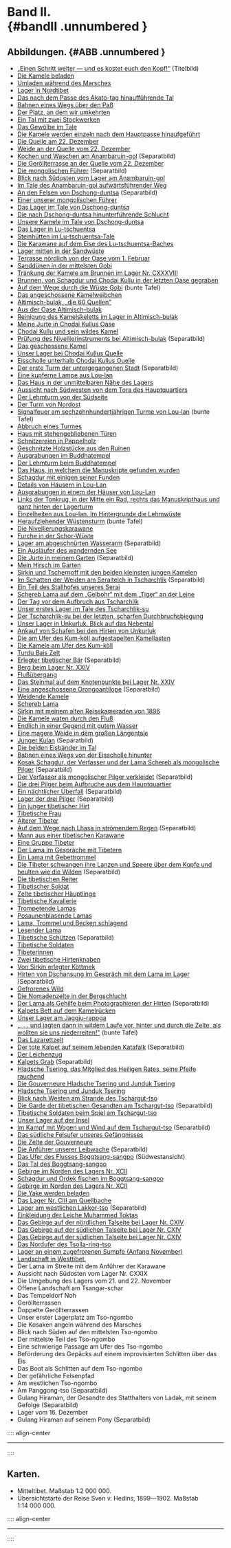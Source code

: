 # Band II.<br /> {#bandII .unnumbered }


## Abbildungen. {#ABB .unnumbered  }

* [„Einen Schritt weiter — und es kostet euch den Kopf!“](ch001.xhtml#b000) (Titelbild)
* [Die Kamele beladen](ch003.xhtml#b003)
* [Umladen während des Marsches](ch003.xhtml#b004)
* [Lager in Nordtibet](ch003.xhtml#b005)
* [Das nach dem Passe des Akato-tag hinaufführende Tal](ch003.xhtml#b008)
* [Bahnen eines Wegs über den Paß](ch003.xhtml#b009)
* [Der Platz, an dem wir umkehrten](ch003.xhtml#b011)
* [Ein Tal mit zwei Stockwerken](ch003.xhtml#b012)
* [Das Gewölbe im Tale](ch003.xhtml#b013)
* [Die Kamele werden einzeln nach dem Hauptpasse hinaufgeführt](ch003.xhtml#b014)
* [Die Quelle am 22. Dezember](ch003.xhtml#b015)
* [Weide an der Quelle vom 22. Dezember](ch003.xhtml#b016)
* [Kochen und Waschen am Anambaruin-gol](ch003.xhtml#b017)  (Separatbild)
* [Die Geröllterrasse an der Quelle vom 22. Dezember](ch003.xhtml#b017a)
* [Die mongolischen Führer](ch003.xhtml#b020) (Separatbild)
* [Blick nach Südosten vom Lager am Anambaruin-gol](ch003.xhtml#b021)
* [Im Tale des Anambaruin-gol aufwärtsführender Weg](ch004.xhtml#b024)
* [An den Felsen von Dschong-duntsa](ch004.xhtml#b024a) (Separatbild)
* [Einer unserer mongolischen Führer](ch004.xhtml#b025)
* [Das Lager im Tale von Dschong-duntsa](ch004.xhtml#b027)
* [Die nach Dschong-duntsa hinunterführende Schlucht](ch004.xhtml#b028)
* [Unsere Kamele im Tale von Dschong-duntsa](ch004.xhtml#b029)
* [Das Lager in Lu-tschuentsa](ch004.xhtml#b031)
* [Steinhütten im Lu-tschuentsa-Tale](ch004.xhtml#b032)
* [Die Karawane auf dem Eise des Lu-tschuentsa-Baches](ch004.xhtml#b033)
* [Lager mitten in der Sandwüste](ch004.xhtml#b037)
* [Terrasse nördlich von der Oase vom 1. Februar](ch004.xhtml#b040)
* [Sanddünen in der mittelsten Gobi](ch004.xhtml#b040a)
* [Tränkung der Kamele am Brunnen im Lager Nr. CXXXVIII](ch004.xhtml#b041)
* [Brunnen, von Schagdur und Chodai Kullu in der letzten Oase gegraben](ch004.xhtml#b043)
* [Auf dem Wege durch die Wüste Gobi](ch005.xhtml#b048)  (bunte Tafel)
* [Das angeschossene Kamelweibchen](ch005.xhtml#b051)
* [Altimisch-bulak, „die 60 Quellen”](ch005.xhtml#b052)
* [Aus der Oase Altimisch-bulak](ch005.xhtml#b053)
* [Reinigung des Kamelskeletts im Lager in Altimisch-bulak](ch005.xhtml#b054)
* [Meine Jurte in Chodai Kullus Oase](ch005.xhtml#b055)
* [Chodai Kullu und sein wildes Kamel](ch005.xhtml#b056)
* [Prüfung des Nivellierinstruments bei Altimisch-bulak](ch005.xhtml#b056a)  (Separatbild)
* [Das geschossene Kamel](ch005.xhtml#b057)
* [Unser Lager bei Chodai Kullus Quelle](ch005.xhtml#b059)
* [Eisscholle unterhalb Chodai Kullus Ouelle](ch005.xhtml#b061)
* [Der erste Turm der untergegangenen Stadt](ch006.xhtml#b064)  (Separatbild)
* [Eine kupferne Lampe aus Lou-lan](ch006.xhtml#b065)
* [Das Haus in der unmittelbaren Nähe des Lagers](ch006.xhtml#b066)
* [Aussicht nach Südwesten von dem Tora des Hauptquartiers](ch006.xhtml#b069)
* [Der Lehmturm von der Südseite](ch006.xhtml#b071)
* [Der Turm von Nordost](ch006.xhtml#b072)
* [Signalfeuer am sechzehnhundertjährigen Turme von Lou-lan](ch006.xhtml#b072a)  (bunte Tafel)
* [Abbruch eines Turmes](ch006.xhtml#b073)
* [Haus mit stehengebliebenen Türen](ch006.xhtml#b075)
* [Schnitzereien in Pappelholz](ch006.xhtml#b077)
* [Geschnitzte Holzstücke aus den Ruinen](ch006.xhtml#b079)
* [Ausgrabungen im Buddhatempel](ch006.xhtml#b080)
* [Der Lehmturm beim Buddhatempel](ch006.xhtml#b081)
* [Das Haus, in welchem die Manuskripte gefunden wurden](ch006.xhtml#b082)
* [Schagdur mit einigen seiner Funden](ch006.xhtml#b083)
* [Details von Häusern in Lou-Lan](ch006.xhtml#b085)
* [Ausgrabungen in einem der Häuser von Lou-Lan](ch006.xhtml#b087)
* [Links der Tonkrug, in der Mitte ein Rad, rechts das Manuskripthaus und ganz hinten der Lagerturm](ch006.xhtml#b088)
* [Einzelheiten aus Lou-lan. Im Hintergrunde die Lehmwüste](ch006.xhtml#b089)
* [Heraufziehender Wüstensturm](ch008.xhtml#b104) (bunte Tafel)
* [Die Nivellierungskarawane](ch008.xhtml#b105)
* [Furche in der Schor-Wüste](ch008.xhtml#b111)
* [Lager am abgeschnürten Wasserarm](ch009.xhtml#b124) (Separatbild)
* [Ein Ausläufer des wandernden See](ch009.xhtml#b129)
* [Die Jurte in meinem Garten](ch010.xhtml#b136) (Separatbild)
* [Mein Hirsch im Garten](ch010.xhtml#b137)
* [Sirkin und Tschernoff mit den beiden kleinsten jungen Kamelen](ch010.xhtml#b139)
* [Im Schatten der Weiden am Seraiteich in Tscharchlik](ch010.xhtml#b140) (Separatbild)
* [Ein Teil des Stallhofes unseres Serai](ch010.xhtml#b143) 
* [Schereb Lama auf dem „Gelbohr“ mit dem „Tiger“ an der Leine](ch010.xhtml#b147) 
* [Der Tag vor dem Aufbruch aus Tscharchlik](ch010.xhtml#b149) 
* [Unser erstes Lager im Tale des Tscharchlik-su](ch011.xhtml#b159) 
* [Der Tscharchlik-su bei der letzten, scharfen Durchbruchsbiegung](ch011.xhtml#b160) 
* [Unser Lager in Unkurluk. Blick auf das Nebental](ch011.xhtml#b169) 
* [Ankauf von Schafen bei den Hirten von Unkurluk](ch011.xhtml#b171) 
* [Die am Ufer des Kum-köll aufgestapelten Kamellasten](ch011.xhtml#b175) 
* [Die Kamele am Ufer des Kum-köll](ch012.xhtml#b177) 
* [Turdu Bais Zelt](ch012.xhtml#b185) 
* [Erlegter tibetischer Bär](ch012.xhtml#b192) (Separatbild)
* [Berg beim Lager Nr. XXIV](ch012.xhtml#b193) 
* [Flußübergang](ch013.xhtml#b205) 
* [Das Steinmal auf dem Knotenpunkte bei Lager Nr. XXIV](ch013.xhtml#b207)
* [Eine angeschossene Orongoantilope](ch013.xhtml#b208) (Separatbild)
* [Weidende Kamele](ch013.xhtml#b213)
* [Schereb Lama](ch013.xhtml#b215)
* [Sirkin mit meinem alten Reisekameraden von 1896](ch013.xhtml#b218)
* [Die Kamele waten durch den Fluß](ch014.xhtml#b225)
* [Endlich in einer Gegend mit gutem Wasser](ch014.xhtml#b225)
* [Eine magere Weide in dem großen Längentale](ch014.xhtml#b229)
* [Junger Kulan](ch014.xhtml#b232) (Separatbild)
* [Die beiden Eisbänder im Tal](ch015.xhtml#b240)  
* [Bahnen eines Wegs von der Eisscholle hinunter](ch015.xhtml#b241)  
* [Kosak Schagdur, der Verfasser und der Lama Schereb als mongolische Pilger](ch015.xhtml#b248) (Separatbild)
* [Der Verfasser als mongolischer Pilger verkleidet](ch015.xhtml#b252) (Separatbild)
* [Die drei Pilger beim Aufbruche aus dem Hauptquartier](ch016.xhtml#b254)
* [Ein nächtlicher Überfall](ch016.xhtml#b260) (Separatbild)
* [Lager der drei Pilger](ch017.xhtml#b272)  (Separatbild)
* [Ein junger tibetischer Hirt](ch017.xhtml#b277) 
* [Tibetische Frau](ch017.xhtml#b278)
* [Älterer Tibeter](ch017.xhtml#b279)
* [Auf dem Wege nach Lhasa in strömendem Regen](ch017.xhtml#b280) (Separatbild)
* [Mann aus einer tibetischen Karawane](ch018.xhtml#b291)
* [Eine Gruppe Tibeter](ch018.xhtml#b299)
* [Der Lama im Gespräche mit Tibetern](ch018.xhtml#b303)
* [Ein Lama mit Gebettrommel](ch019.xhtml#b307)
* [Die Tibeter schwangen ihre Lanzen und Speere über dem Kopfe und heulten wie die Wilden](ch019.xhtml#b310) (Separatbild)
* [Die tibetischen Reiter](ch019.xhtml#b311)
* [Tibetischer Soldat](ch019.xhtml#b315)
* [Zelte tibetischer Häuptlinge](ch019.xhtml#b321)
* [Tibetische Kavallerie](ch019.xhtml#b328)
* [Trompetende Lamas](ch019.xhtml#b328a)
* [Posaunenblasende Lamas](ch019.xhtml#b329)
* [Lama, Trommel und Becken schlagend](ch019.xhtml#b330)
* [Lesender Lama](ch019.xhtml#b331)
* [Tibetische Schützen](ch020.xhtml#b336) (Separatbild)
* [Tibetische Soldaten](ch020.xhtml#b337)
* [Tibeterinnen](ch020.xhtml#b341)
* [Zwei tibetische Hirtenknaben](ch020.xhtml#b343)
* [Von Sirkin erlegter Köttmek](ch022.xhtml#b364)
* [Hirten von Dschansung im Gespräch mit dem Lama im Lager](ch022.xhtml#b365) (Separatbild)
* [Gefrorenes Wild](ch022.xhtml#b366)
* [Die Nomadenzelte in der Bergschlucht](ch022.xhtml#b367)
* [Der Lama als Gehilfe beim Photographieren der Hirten](ch022.xhtml#b368)  (Separatbild)
* [Kalpets Bett auf dem Kamelrücken](ch023.xhtml#b379)
* [Unser Lager am Jaggju-rappga](ch023.xhtml#b381)
* [„. . . und jagten dann in wildem Laufe vor, hinter und durch die Zelte, als wollten sie uns niederreiten!"](ch023.xhtml#b384) (bunte Tafel)
* [Das Lazarettzelt](ch023.xhtml#b387)
* [Der tote Kalpet auf seinem lebenden Katafalk](ch023.xhtml#b388) (Separatbild)
* [Der Leichenzug](ch023.xhtml#b391)
* [Kalpets Grab](ch023.xhtml#b392) (Separatbild)
* [Hladsche Tsering, das Mitglied des Heiligen Rates, seine Pfeife rauchend](ch023.xhtml#b399)
* [Die Gouverneure Hladsche Tsering und Junduk Tsering](ch023.xhtml#b400)
* [Hladsche Tsering und Junduk Tsering](ch023.xhtml#b401)
* [Blick nach Westen am Strande des Tschargut-tso](ch024.xhtml#b417)
* [Die Garde der tibetischen Gesandten am Tschargut-tso](ch025.xhtml#b420) (Separatbild)
* [Tibetische Soldaten beim Spiel am Tschargut-tso](ch025.xhtml#b421)
* [Unser Lager auf der Insel](ch025.xhtml#b423)
* [Im Kampf mit Wogen und Wind auf dem Tschargut-tso](ch025.xhtml#b424)  (Separatbild)
* [Das südliche Felsufer unseres Gefängnisses](ch025.xhtml#b425)
* [Die Zelte der Gouverneure](ch025.xhtml#b433)
* [Die Anführer unserer Leibwache](ch025.xhtml#b434) (Separatbild)
* [Das Ufer des Flusses Boggtsang-sangpo](ch026.xhtml#b437) (Südwestansicht)
* [Das Tal des Boggtsang-sangpo](ch026.xhtml#b439)
* [Gebirge im Norden des Lagers Nr. XCII](ch026.xhtml#b441)
* [Schagdur und Ordek fischen im Boggtsang-sangpo](ch026.xhtml#b442)
* [Gebirge im Norden des Lagers Nr. XCII](ch026.xhtml#b443)
* [Die Yake werden beladen](ch026.xhtml#b447)
* [Das Lager Nr. CIII am Quellbache](ch026.xhtml#b451)
* [Lager am westlichen Lakkor-tso](ch026.xhtml#b452) (Separatbild)
* [Einkleidung der Leiche Muhammed Toktas](ch026.xhtml#b457)
* [Das Gebirge auf der nördlichen Talseite bei Lager Nr. CXIV](ch026.xhtml#b461)
* [Das Gebirge auf der südlichen Talseite bei Lager Nr. CXIV](ch026.xhtml#b463)
* [Das Gebirge auf der südlichen Talseite bei Lager Nr. CXIV](ch026.xhtml#b465)
* [Das Nordufer des Tsolla-ring-tso](ch026.xhtml#b469)
* [Lager an einem zugefrorenen Sumpfe (Anfang November)](ch026.xhtml#b471)
* [Landschaft in Westtibet.](ch026.xhtml#b473)
* Der Lama im Streite mit dem Anführer der Karawane
* Aussicht nach Südosten vom Lager Nr. CXXIX
* Die Umgebung des Lagers vom 21. und 22. November
* Offene Landschaft am Tsangar-schar
* Das Tempeldorf Noh
* Geröllterrassen
* Doppelte Geröllterrassen
* Unser erster Lagerplatz am Tso-ngombo
* Die Kosaken angeln während des Marsches
* Blick nach Süden auf den mittelsten Tso-ngombo
* Der mittelste Teil des Tso-ngombo
* Eine schwierige Passage am Ufer des Tso-ngombo
* Beförderung des Gepäcks auf einem improvisierten Schlitten über das Eis
* Das Boot als Schlitten auf dem Tso-ngombo
* Der gefährliche Felsenpfad
* Am westlichen Tso-ngombo
* Am Panggong-tso (Separatbild)
* Gulang Hiraman, der Gesandte des Statthalters von Ladak, mit seinem Gefolge (Separatbild)
* Lager vom 16. Dezember
* Gulang Hiraman auf seinem Pony (Separatbild)






:::: align-center
****
::::


## Karten. 

* Mitteltibet. Maßstab 1:2&nbsp;000&nbsp;000.
* Übersichtstarte der Reise Sven v. Hedins, 1899—1902. Maßstab 1:14&nbsp;000&nbsp;000.

:::: align-center
****
::::
